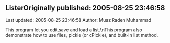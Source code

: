 ## ListerOriginally published: 2005-08-25 23:46:58 
Last updated: 2005-08-25 23:46:58 
Author: Muaz Raden Muhammad 
 
This program let you edit,save and load a list.\nThis program also demonstrate how to use files, pickle (or cPickle), and built-in list method.